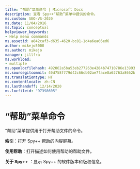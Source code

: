 ```yaml
---
title: “帮助”菜单命令 | Microsoft Docs
description: 查看 Spy++“帮助”菜单中提供的命令。
ms.custom: SEO-VS-2020
ms.date: 11/04/2016
ms.topic: conceptual
helpviewer_keywords:
- Help menu commands
ms.assetid: a842caf3-d635-4620-bc81-1d4a6ea06ed6
author: mikejo5000
ms.author: mikejo
manager: jillfra
ms.workload:
- multiple
ms.openlocfilehash: 492062a5ba53eb277263e4284b74710786e13993
ms.sourcegitcommit: 40d758f779d42c66cb02ae7face8a62763a8662b
ms.translationtype: HT
ms.contentlocale: zh-CN
ms.lasthandoff: 12/14/2020
ms.locfileid: "97398605"
---
```

# <a name="help-menu-commands"></a>“帮助”菜单命令
“帮助”菜单提供用于打开帮助文件的命令。

 **索引**：打开 Spy++ 帮助的内容屏幕。

 **使用帮助**：打开描述如何使用帮助的帮助文件。

 **关于 Spy++** ：显示 Spy++ 的软件版本和版权信息。